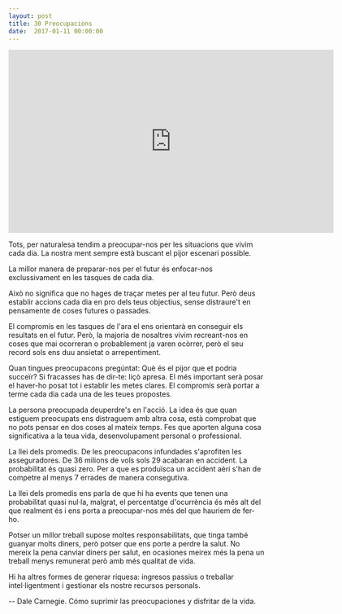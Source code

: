 ```yaml
---
layout: post
title: 30 Preocupacions
date:  2017-01-11 00:00:00
---
```


<iframe width="640" height="360" src="https://www.youtube.com/embed/Ww8BaIZR3Vw?list=PLi_s9U287nBB7Ie5B63YMP7IvrSSaioQ2" frameborder="0" allowfullscreen></iframe>

Tots, per naturalesa tendim a preocupar-nos per les situacions que vivim cada dia. La nostra ment sempre està buscant el pijor escenari possible.

La millor manera de preparar-nos per el futur és enfocar-nos exclussivament en les tasques de cada dia.

Això no significa que no hages de traçar metes per al teu futur. Però deus establir accions cada dia en pro dels teus objectius, sense distraure't en pensamente de coses futures o passades.

El compromís en les tasques de l'ara el ens orientarà en conseguir els resultats en el futur. Però, la majoria de nosaltres vivim recreant-nos en coses que mai ocorreran o probablement ja varen ocòrrer, però el seu record sols ens duu ansietat o arrepentiment.

Quan tingues preocupacons pregúntat: Què és el pijor que et podria succeïr? Si fracasses has de dir-te: liçò apresa. El més important serà posar el haver-ho posat tot i establir les metes clares. El compromís serà portar a terme cada dia cada una de les teues propostes.

La persona preocupada deuperdre's en l'acció. La idea és que quan estiguem preocupats ens distraguem amb altra cosa, està comprobat que no pots pensar en dos coses al mateix temps. Fes que aporten alguna cosa significativa a la teua vida, desenvolupament personal o professional.

La llei dels promedis. De les preocupacons infundades s'aprofiten les asseguradores. De 36 milions de vols sols 29 acabaran en accident. La probabilitat és quasi zero. Per a que es produïsca un accident aèri s'han de competre al menys 7 errades de manera consegutiva.

La llei dels promedis ens parla de que hi ha events que tenen una probabilitat quasi nul·la, malgrat, el percentatge d'ocurrència és més alt del que realment és i ens porta a preocupar-nos més del que hauriem de fer-ho.

Potser un millor treball supose moltes responsabilitats, que tinga també guanyar molts diners, però potser que ens porte a perdre la salut. No mereix la pena canviar diners per salut, en ocasiones meirex més la pena un treball menys remunerat però amb més qualitat de vida.

Hi ha altres formes de generar riquesa: ingresos passius o treballar intel·ligentment i gestionar els nostre recursos personals.

-- Dale Carnegie. Cómo suprimir las  preocupaciones y disfritar de la vida.


